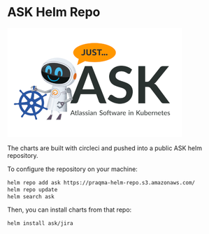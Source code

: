 # ASK Helm Repo

![ASK-Logo](images/ask-logo.png)

The charts are built with circleci and pushed into a public ASK helm repository.

To configure the repository on your machine:

```
helm repo add ask https://praqma-helm-repo.s3.amazonaws.com/
helm repo update
helm search ask
```

Then, you can install charts from that repo:

```
helm install ask/jira
```

